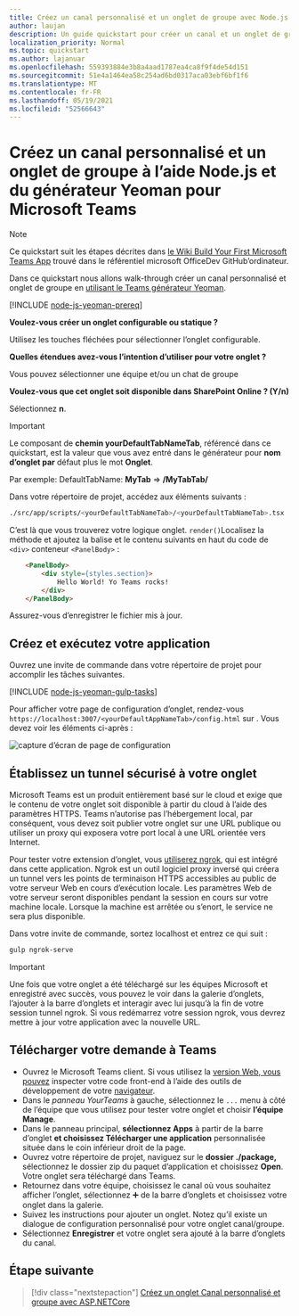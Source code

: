 ```yaml
---
title: Créez un canal personnalisé et un onglet de groupe avec Node.js et le générateur Yeoman pour Microsoft Teams
author: laujan
description: Un guide quickstart pour créer un canal et un onglet de groupe avec le générateur Yeoman pour Microsoft Teams.
localization_priority: Normal
ms.topic: quickstart
ms.author: lajanuar
ms.openlocfilehash: 559393884e3b8a4aad1787ea4ca8f9f4de54d151
ms.sourcegitcommit: 51e4a1464ea58c254ad6bd0317aca03ebf6bf1f6
ms.translationtype: MT
ms.contentlocale: fr-FR
ms.lasthandoff: 05/19/2021
ms.locfileid: "52566643"
---
```

# <a name="create-a-custom-channel-and-group-tab-using-nodejs-and-the-yeoman-generator-for-microsoft-teams"></a>Créez un canal personnalisé et un onglet de groupe à l’aide Node.js et du générateur Yeoman pour Microsoft Teams

>[!NOTE]
>Ce quickstart suit les étapes décrites dans [le Wiki Build Your First Microsoft Teams App](https://github.com/OfficeDev/generator-teams/wiki/Build-Your-First-Microsoft-Teams-App) trouvé dans le référentiel microsoft OfficeDev GitHub’ordinateur.

Dans ce quickstart nous allons walk-through créer un canal personnalisé et onglet de groupe en [utilisant le Teams générateur Yeoman](https://github.com/OfficeDev/generator-teams/).

[!INCLUDE [node-js-yeoman-prereq](~/includes/tabs/node-js-yeoman-prereq.md)]

**Voulez-vous créer un onglet configurable ou statique ?**

Utilisez les touches fléchées pour sélectionner l’onglet configurable.

**Quelles étendues avez-vous l’intention d’utiliser pour votre onglet ?**

Vous pouvez sélectionner une équipe et/ou un chat de groupe

**Voulez-vous que cet onglet soit disponible dans SharePoint Online ? (Y/n)** 

Sélectionnez **n**.

>[!IMPORTANT]
>Le composant de **chemin yourDefaultTabNameTab**, référencé dans ce quickstart, est la valeur que vous avez entré dans le générateur pour **nom d’onglet par** défaut plus le mot **Onglet**.
>
>Par exemple: DefaultTabName: **MyTab**  =>  **/MyTabTab/**

Dans votre répertoire de projet, accédez aux éléments suivants :

```bash
./src/app/scripts/<yourDefaultTabNameTab>/<yourDefaultTabNameTab>.tsx
```

C’est là que vous trouverez votre logique onglet. `render()`Localisez la méthode et ajoutez la balise et le contenu suivants en haut du code de `<div>` conteneur `<PanelBody>` :

```html
    <PanelBody>
        <div style={styles.section}>
            Hello World! Yo Teams rocks!
        </div>
    </PanelBody>
```

Assurez-vous d’enregistrer le fichier mis à jour.

## <a name="build-and-run-your-application"></a>Créez et exécutez votre application

Ouvrez une invite de commande dans votre répertoire de projet pour accomplir les tâches suivantes.

[!INCLUDE [node-js-yeoman-gulp-tasks](~/includes/tabs/node-js-yeoman-gulp-tasks.md)]

Pour afficher votre page de configuration d’onglet, rendez-vous `https://localhost:3007/<yourDefaultAppNameTab>/config.html` sur . Vous devez voir les éléments ci-après :

![capture d’écran de page de configuration](~/assets/images/tab-images/configurationPage.png)

## <a name="establish-a-secure-tunnel-to-your-tab"></a>Établissez un tunnel sécurisé à votre onglet

Microsoft Teams est un produit entièrement basé sur le cloud et exige que le contenu de votre onglet soit disponible à partir du cloud à l’aide des paramètres HTTPS. Teams n’autorise pas l’hébergement local, par conséquent, vous devez soit publier votre onglet sur une URL publique ou utiliser un proxy qui exposera votre port local à une URL orientée vers Internet.

Pour tester votre extension d’onglet, vous [utiliserez ngrok](https://ngrok.com/docs), qui est intégré dans cette application. Ngrok est un outil logiciel proxy inversé qui créera un tunnel vers les points de terminaison HTTPS accessibles au public de votre serveur Web en cours d’exécution locale. Les paramètres Web de votre serveur seront disponibles pendant la session en cours sur votre machine locale. Lorsque la machine est arrêtée ou s’enort, le service ne sera plus disponible.

Dans votre invite de commande, sortez localhost et entrez ce qui suit :

```bash
gulp ngrok-serve
```

> [!IMPORTANT]
> Une fois que votre onglet a été téléchargé sur les équipes Microsoft et enregistré avec succès, vous pouvez le voir dans la galerie d’onglets, l’ajouter à la barre d’onglets et interagir avec lui jusqu’à la fin de votre session tunnel ngrok. Si vous redémarrez votre session ngrok, vous devrez mettre à jour votre application avec la nouvelle URL.

## <a name="upload-your-application-to-teams"></a>Télécharger votre demande à Teams

- Ouvrez le Microsoft Teams client. Si vous utilisez la [version Web, vous pouvez](https://teams.microsoft.com) inspecter votre code front-end à l’aide des outils de développement de votre [navigateur](~/tabs/how-to/developer-tools.md).
- Dans le *panneau YourTeams* à gauche, sélectionnez le `...` menu à côté de l’équipe que vous utilisez pour tester votre onglet et choisir **l’équipe Manage**.
- Dans le panneau principal, **sélectionnez Apps** à partir de la barre d’onglet **et choisissez Télécharger une application** personnalisée située dans le coin inférieur droit de la page.
- Ouvrez votre répertoire de projet, naviguez sur le **dossier ./package,** sélectionnez le dossier zip du paquet d’application et choisissez **Open**. Votre onglet sera téléchargé dans Teams.
- Retournez dans votre équipe, choisissez le canal où vous souhaitez afficher l’onglet, sélectionnez ➕ de la barre d’onglets et choisissez votre onglet dans la galerie.
- Suivez les instructions pour ajouter un onglet. Notez qu’il existe un dialogue de configuration personnalisé pour votre onglet canal/groupe.
- Sélectionnez **Enregistrer** et votre onglet sera ajouté à la barre d’onglets du canal.

## <a name="next-step"></a>Étape suivante

> [!div class="nextstepaction"]
> [Créez un onglet Canal personnalisé et groupe avec ASP.NETCore](~/tabs/quickstarts/create-channel-group-tab-dotnet-core.md)